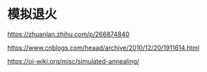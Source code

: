 # 模拟退火

https://zhuanlan.zhihu.com/p/266874840

https://www.cnblogs.com/heaad/archive/2010/12/20/1911614.html

https://oi-wiki.org/misc/simulated-annealing/